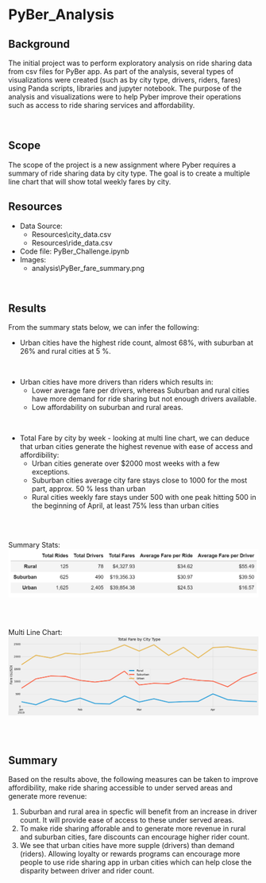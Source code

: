 # PyBer_Analysis

## Background  
The initial project was to perform exploratory analysis on ride sharing data from csv files for PyBer app. As part of the analysis, several types of visualizations were created (such as by city type, drivers, riders, fares) using Panda scripts, libraries and jupyter notebook. The purpose of the analysis and visualizations were to help Pyber improve their operations such as access to ride sharing services and affordability.

<br />

## Scope
The scope of the project is a new assignment where Pyber requires a summary of ride sharing data by city type. The goal is to create a multiple line chart that will show total weekly fares by city.
<br />

## Resources
- Data Source: 
    - Resources\city_data.csv
    - Resources\ride_data.csv
- Code file: PyBer_Challenge.ipynb
- Images:
    - analysis\PyBer_fare_summary.png

<br />

##  Results
From the summary stats below, we can infer the following:
- Urban cities have the highest ride count, almost 68%, with suburban at 26% and rural cities at 5 %.
<br />

- Urban cities have more drivers than riders which results in:
    -  Lower average fare per drivers, whereas Suburban and rural cities have more demand for ride sharing but not enough drivers available.
    - Low affordability on suburban and rural areas.
<br />

- Total Fare by city by week  - looking at multi line chart, we can deduce that urban cities generate the highest revenue with ease of access and affordibility:
	- Urban cities generate over $2000 most weeks with a few exceptions.
	- Suburban cities average city fare stays close to 1000 for the most part, approx. 50 % less than urban
    - Rural cities weekly fare stays under 500 with one peak hitting 500 in the beginning of April, at least 75% less than urban cities
<br />
<br />

Summary Stats:
<img src="analysis\Summary.png" width=700 align=center>

<br />
<br />


Multi Line Chart:
<img src="analysis\PyBer_fare_summary.png" width=700 align=center>

<br />
<br />


##  Summary

Based on the results above, the following measures can be taken to improve affordibility, make ride sharing accessible to under served areas and generate more revenue:
1)  Suburban and rural area in specfic will benefit from an increase in driver count. It will provide ease of access to these under served areas.
2) To make ride sharing afforable and to generate more revenue in rural and suburban cities, fare discounts can encourage higher rider count.
3) We see that urban cities have more supple (drivers) than demand (riders). Allowing loyalty or rewards programs can encourage more people to use ride sharing app in urban cities which can help close the disparity between driver and rider count.
